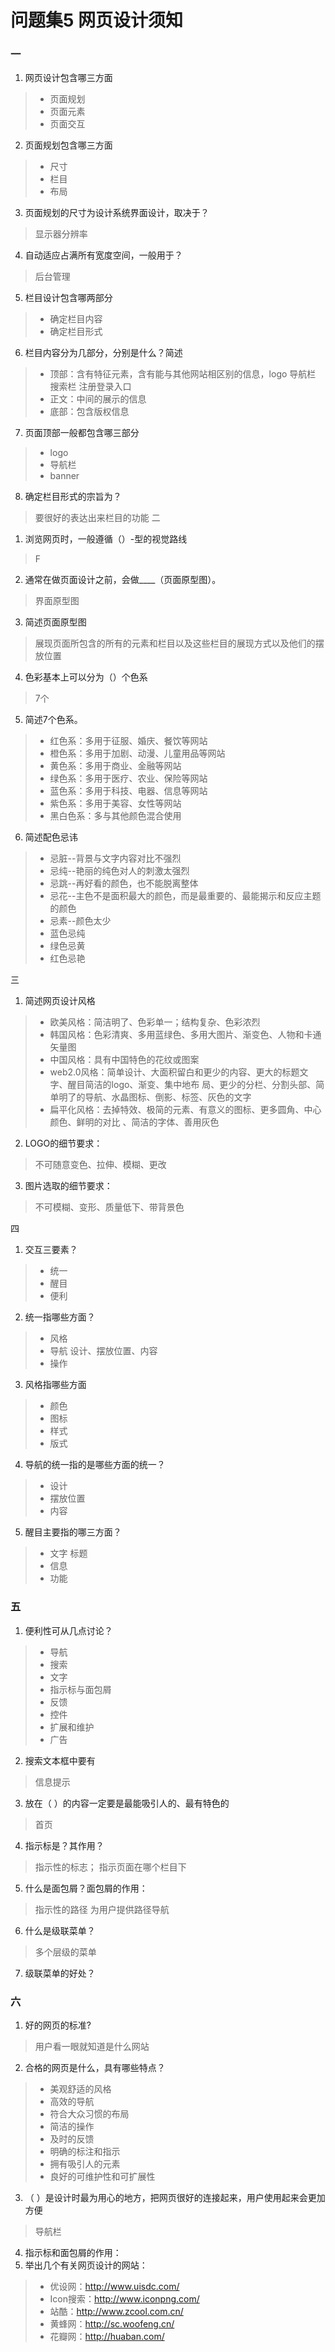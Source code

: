 # 问题集5 网页设计须知
### 一

1. 网页设计包含哪三方面
>- 页面规划
>- 页面元素
>- 页面交互
2. 页面规划包含哪三方面
>- 尺寸
>- 栏目
>- 布局
3. 页面规划的尺寸为设计系统界面设计，取决于？
>显示器分辨率
4. 自动适应占满所有宽度空间，一般用于？
>后台管理
5. 栏目设计包含哪两部分
>- 确定栏目内容   
>- 确定栏目形式
6. 栏目内容分为几部分，分别是什么？简述
>- 顶部：含有特征元素，含有能与其他网站相区别的信息，logo 导航栏 搜索栏 注册登录入口
>- 正文：中间的展示的信息
>- 底部：包含版权信息
7. 页面顶部一般都包含哪三部分
>- logo
>- 导航栏
>- banner
8. 确定栏目形式的宗旨为？
>要很好的表达出来栏目的功能
二

1. 浏览网页时，一般遵循（）-型的视觉路线
>F
2. 通常在做页面设计之前，会做____（页面原型图）。
>界面原型图
3. 简述页面原型图
>展现页面所包含的所有的元素和栏目以及这些栏目的展现方式以及他们的摆放位置
4. 色彩基本上可以分为（）个色系
>7个
5. 简述7个色系。
>- 红色系：多用于征服、婚庆、餐饮等网站
>- 橙色系：多用于加剧、动漫、儿童用品等网站
>- 黄色系：多用于商业、金融等网站
>- 绿色系：多用于医疗、农业、保险等网站
>- 蓝色系：多用于科技、电器、信息等网站
>- 紫色系：多用于美容、女性等网站
>- 黑白色系：多与其他颜色混合使用
6. 简述配色忌讳
>- 忌脏--背景与文字内容对比不强烈
>- 忌纯--艳丽的纯色对人的刺激太强烈
>- 忌跳--再好看的颜色，也不能脱离整体
>- 忌花--主色不是面积最大的颜色，而是最重要的、最能揭示和反应主题的颜色
>- 忌素--颜色太少
>- 蓝色忌纯
>- 绿色忌黄
>- 红色忌艳

三

1. 简述网页设计风格
>- 欧美风格：简洁明了、色彩单一；结构复杂、色彩浓烈
>- 韩国风格：色彩清爽、多用蓝绿色、多用大图片、渐变色、人物和卡通矢量图
>- 中国风格：具有中国特色的花纹或图案
>- web2.0风格：简单设计、大面积留白和更少的内容、更大的标题文字、醒目简洁的logo、渐变、集中地布       局、更少的分栏、分割头部、简单明了的导航、水晶图标、倒影、标签、灰色的文字
>- 扁平化风格：去掉特效、极简的元素、有意义的图标、更多圆角、中心颜色、鲜明的对比 、简洁的字体、善用灰色
2. LOGO的细节要求：
>不可随意变色、拉伸、模糊、更改
3. 图片选取的细节要求：
>不可模糊、变形、质量低下、带背景色

四

1. 交互三要素？
>- 统一
>- 醒目
>- 便利
2. 统一指哪些方面？
>- 风格
>- 导航  设计、摆放位置、内容
>- 操作
3. 风格指哪些方面
>- 颜色
>- 图标
>- 样式
>- 版式
4. 导航的统一指的是哪些方面的统一？
>- 设计
>- 摆放位置
>- 内容
5. 醒目主要指的哪三方面？
>- 文字  标题
>- 信息
>- 功能
### 五

1. 便利性可从几点讨论？
>- 导航
>- 搜索
>- 文字
>- 指示标与面包屑
>- 反馈
>- 控件
>- 扩展和维护
>- 广告
2. 搜索文本框中要有  
>信息提示
3. 放在（ ）的内容一定要是最能吸引人的、最有特色的
>首页
4. 指示标是？其作用？
>指示性的标志；   指示页面在哪个栏目下
5. 什么是面包屑？面包屑的作用：
>指示性的路径  为用户提供路径导航
6. 什么是级联菜单？
>多个层级的菜单
7. 级联菜单的好处？

### 六

1. 好的网页的标准?
>用户看一眼就知道是什么网站
2. 合格的网页是什么，具有哪些特点？
>- 美观舒适的风格
>- 高效的导航
>- 符合大众习惯的布局
>- 简洁的操作
>- 及时的反馈
>- 明确的标注和指示
>- 拥有吸引人的元素
>- 良好的可维护性和可扩展性
3. （ ）是设计时最为用心的地方，把网页很好的连接起来，用户使用起来会更加方便   
>导航栏
4. 指示标和面包屑的作用：
5. 举出几个有关网页设计的网站：
>- 优设网：http://www.uisdc.com/
>- Icon搜索：http://www.iconpng.com/
>- 站酷：http://www.zcool.com.cn/
>- 黄蜂网：http://sc.woofeng.cn/
>- 花瓣网：http://huaban.com/
